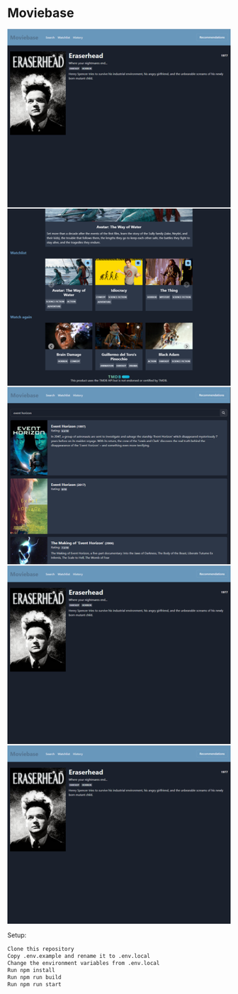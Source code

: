 # Moviebase

![main.png](./docs/movie.png)
![mainbottom.png](./docs/mainbottom.png)
![search.png](./docs/search.png)
![movie.png](./docs/movie.png)
![history.png](./docs/movie.png)

Setup:

    Clone this repository
    Copy .env.example and rename it to .env.local
    Change the environment variables from .env.local
    Run npm install
    Run npm run build
    Run npm run start

